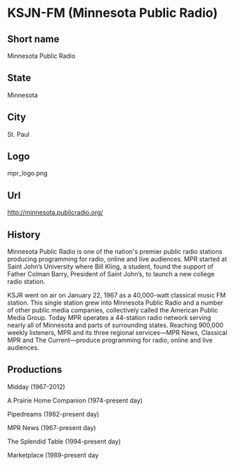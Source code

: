# KSJN-FM (Minnesota Public Radio)

## Short name

Minnesota Public Radio

## State

Minnesota

## City

St. Paul

## Logo

mpr_logo.png

## Url

http://minnesota.publicradio.org/

## History

Minnesota Public Radio is one of the nation's premier public radio
stations producing programming for radio, online and live audiences. MPR started
at Saint John’s University where Bill Kling, a student, found the support of Father
Colman Barry, President of Saint John’s, to launch a new college radio station.

KSJR went on air on January 22, 1967 as a 40,000-watt classical music FM station.
This single station grew into Minnesota Public Radio and a number of other public
media companies, collectively called the American Public Media Group. Today MPR
operates a 44-station radio network serving nearly all of Minnesota and parts
of surrounding states. Reaching 900,000 weekly listeners, MPR and its three regional
services—MPR News, Classical MPR and The Current—produce programming for radio,
online and live audiences.


## Productions

Midday (1967-2012)

A Prairie Home Companion (1974-present day)

Pipedreams
(1982-present day)

MPR News (1967-present day)

The Splendid Table (1994-present
day)

Marketplace (1989-present day

